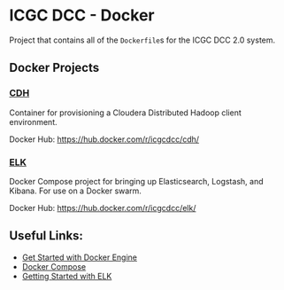 # ICGC DCC - Docker

Project that contains all of the `Dockerfile`s for the ICGC DCC 2.0 system.

## Docker Projects

### [CDH](cdh/README.md)
Container for provisioning a Cloudera Distributed Hadoop client environment.

Docker Hub: https://hub.docker.com/r/icgcdcc/cdh/

### [ELK](elk/README.md)
Docker Compose project for bringing up Elasticsearch, Logstash, and Kibana. For use
on a Docker swarm. 

Docker Hub: https://hub.docker.com/r/icgcdcc/elk/


## Useful Links:
* [Get Started with Docker Engine](https://docs.docker.com/linux/)
* [Docker Compose](https://docs.docker.com/compose/)
* [Getting Started with ELK](https://www.elastic.co/blog/getting-started-with-elk)